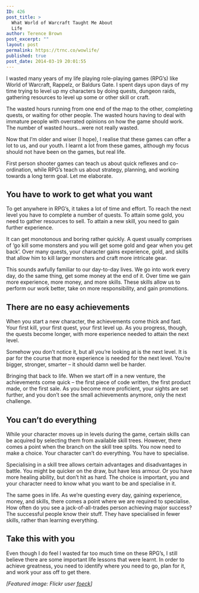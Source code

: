 ```yaml
---
ID: 426
post_title: >
  What World of Warcraft Taught Me About
  Life
author: Terence Brown
post_excerpt: ""
layout: post
permalink: https://trnc.co/wowlife/
published: true
post_date: 2014-03-19 20:01:55
---
```

I wasted many years of my life playing role-playing games (RPG’s) like World of Warcraft, Rappelz, or Baldurs Gate. I spent days upon days of my time trying to level up my characters by doing quests, dungeon raids, gathering resources to level up some or other skill or craft.

The wasted hours running from one end of the map to the other, completing quests, or waiting for other people. The wasted hours having to deal with immature people with overrated opinions on how the game should work. The number of wasted hours…were not really wasted.

Now that I’m older and wiser (I hope), I realise that these games can offer a lot to us, and our youth. I learnt a lot from these games, although my focus should not have been on the games, but real life.

First person shooter games can teach us about quick reflexes and co-ordination, while RPG’s teach us about strategy, planning, and working towards a long term goal. Let me elaborate.

<h2>You have to work to get what you want</h2>

To get anywhere in RPG’s, it takes a lot of time and effort. To reach the next level you have to complete a number of quests. To attain some gold, you need to gather resources to sell. To attain a new skill, you need to gain further experience.

It can get monotonous and boring rather quickly. A quest usually comprises of ‘go kill some monsters and you will get some gold and gear when you get back’. Over many quests, your character gains experience, gold, and skills that allow him to kill larger monsters and craft more intricate gear.

This sounds awfully familiar to our day-to-day lives. We go into work every day, do the same thing, get some money at the end of it. Over time we gain more experience, more money, and more skills. These skills allow us to perform our work better, take on more responsibility, and gain promotions.

<h2>There are no easy achievements</h2>

When you start a new character, the achievements come thick and fast. Your first kill, your first quest, your first level up. As you progress, though, the quests become longer, with more experience needed to attain the next level.

Somehow you don’t notice it, but all you’re looking at is the next level. It is par for the course that more experience is needed for the next level. You’re bigger, stronger, smarter – it should damn well be harder.

Bringing that back to life. When we start off in a new venture, the achievements come quick – the first piece of code written, the first product made, or the first sale. As you become more proficient, your sights are set further, and you don’t see the small achievements anymore, only the next challenge.

<h2>You can’t do everything</h2>

While your character moves up in levels during the game, certain skills can be acquired by selecting them from available skill trees. However, there comes a point when the branch on the skill tree splits. You now need to make a choice. Your character can’t do everything. You have to specialise.

Specialising in a skill tree allows certain advantages and disadvantages in battle. You might be quicker on the draw, but have less armour. Or you have more healing ability, but don’t hit as hard. The choice is important, you and your character need to know what you want to be and specialise in it.

The same goes in life. As we’re questing every day, gaining experience, money, and skills, there comes a point where we are required to specialise. How often do you see a jack-of-all-trades person achieving major success? The successful people know their stuff. They have specialised in fewer skills, rather than learning everything.

<h2>Take this with you</h2>

Even though I do feel I wasted far too much time on these RPG’s, I still believe there are some important life lessons that were learnt. In order to achieve greatness, you need to identify where you need to go, plan for it, and work your ass off to get there.

<em>[Featured image: Flickr user <a href="http://www.flickr.com/photos/foeock/7892872812/">foeck</a>]</em>